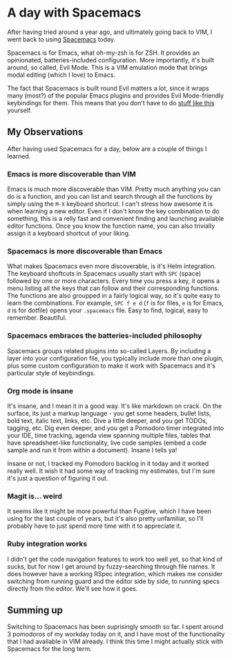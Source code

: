 # A day with Spacemacs

After having tried around a year ago, and ultimately going back to VIM, I went back to using [Spacemacs][spacemacs] today.

Spacemacs is for Emacs, what oh-my-zsh is for ZSH. It provides an opinionated, batteries-included configuration. 
More importantly, it's built around, so called, Evil Mode. This is a VIM emulation mode that brings modal editing (which I love) to Emacs.

The fact that Spacemacs is built round Evil matters a lot, since it wraps many (most?) of the popular Emacs plugins and provides Evil Mode-friendly
keybindings for them. This means that you don't have to do [stuff like this][evil-org-mode] yourself.

## My Observations

After having used Spacemacs for a day, below are a couple of things I learned.

### Emacs is more discoverable than VIM

Emacs is much more discoverable than VIM. Pretty much anything you can do is a function, and you can list and search through all the functions by simply using the `M-X` keyboard shortcut. I can't stress how awesome it is when learning a new editor. Even if I don't know the key combination to do something, this is a relly fast and convenient finding and launching available editor functions. Once you know the function name, you can also trivially assign it a keyboard shortcut of your liking.

### Spacemacs is more discoverable than Emacs

What makes Spacemacs even more discoverable, is it's Helm integration. The keyboard shoftcuts in Spacemacs usually start with `SPC` (space) followed by one or more characters. Every time you press a key, it opens a menu listing all the keys that can follow and their corresponding functions. The functions are also groupped in a fairly logical way, so it's quite easy to learn the combinations. For example, `SPC f e d` (`f` is for files, `e` is for Emacs, `d` is for dotfile) opens your `.spacemacs` file. Easy to find, logical, easy to remember. Beautiful.

### Spacemacs embraces the batteries-included philosophy

Spacemacs groups related plugins into so-called Layers. By including a layer into your configuration file, you typically include more than one plugin, plus some custom configuration to make it work with Spacemacs and it's particular style of keybindings.

### Org mode is insane

It's insane, and I mean it in a good way. It's like markdown on crack. On the surface, its just a markup language - you get some headers, bullet lists, bold text, italic text, links, etc. Dive a little deeper, and you get TODOs, tagging, etc. Dig even deeper, and you get a Pomodoro timer integrated into your IDE, time tracking, agenda view spanning multiple files, tables that have spreadsheet-like functionality, live code samples (embed a code sample and run it from within a document). Insane I tells ya!

Insane or not, I tracked my Pomodoro backlog in it today and it worked really well. It wish it had some way of tracking my estimates, but I'm sure it's just a question of figuring it out.

### Magit is... weird

It seems like it might be more powerful than Fugitive, which I have been using for the last couple of years, but it's also pretty unfamiliar, so I'll probably have to just spend more time with it to appreciate it.

### Ruby integration works

I didn't get the code navigation features to work too well yet, so that kind of sucks, but for now I get around by fuzzy-searching through file names. It does however have a working RSpec integration, which makes me consider switching from running guard and the editor side by side, to running specs directly from the editor. We'll see how it goes.

## Summing up

Switching to Spacemacs has been suprisingly smooth so far. I spent around 3 pomodoros of my workday today on it, and I have most of the functionality that I had available in VIM already. I think this time I might actually stick with Spacemacs for the long term.

[spacemacs]: http://spacemacs.org/
[evil-org-mode]: http://lukeswart.net/2015/04/lightning-intro-to-emacs-using-evil-mode-and-org-mode/

